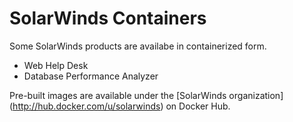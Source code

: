 # SolarWinds Containers
Some SolarWinds products are availabe in containerized form.

- Web Help Desk
- Database Performance Analyzer

Pre-built images are available under the [SolarWinds organization] (http://hub.docker.com/u/solarwinds) on Docker Hub.
